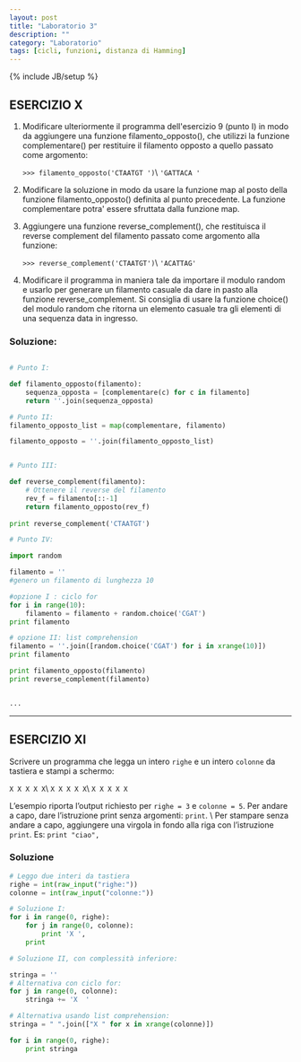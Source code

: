 ```yaml
---
layout: post
title: "Laboratorio 3"
description: ""
category: "Laboratorio"
tags: [cicli, funzioni, distanza di Hamming]
---
```

{% include JB/setup %}
<script type="text/javascript" src="http://cdn.mathjax.org/mathjax/latest/MathJax.js?config=TeX-AMS-MML_HTMLorMML"></script>

## ESERCIZIO X

1. Modificare ulteriormente il programma dell'esercizio 9 (punto I) in modo da 
    aggiungere una funzione filamento_opposto(), che utilizzi la funzione 
    complementare() per restituire il filamento opposto a quello 
    passato come argomento:

    `>>> filamento_opposto('CTAATGT ')`\\
    `'GATTACA '`

2. Modificare la soluzione in modo da usare la funzione map al posto della 
    funzione filamento_opposto() definita al punto precedente. 
    La funzione complementare potra' essere sfruttata dalla funzione map.

3. Aggiungere una funzione reverse_complement(), che restituisca il reverse 
  complement del filamento passato come argomento alla funzione:
        
    `>>> reverse_complement('CTAATGT')`\\
    `'ACATTAG'`

4. Modificare il programma in maniera tale da importare il modulo random e 
    usarlo per generare un filamento casuale da dare in pasto alla funzione 
    reverse_complement. Si consiglia di usare la funzione choice() del modulo 
    random che ritorna un elemento casuale tra gli elementi di una 
    sequenza data in ingresso.


### Soluzione:

```python

# Punto I:

def filamento_opposto(filamento):
    sequenza_opposta = [complementare(c) for c in filamento]
    return ''.join(sequenza_opposta)

# Punto II:
filamento_opposto_list = map(complementare, filamento)

filamento_opposto = ''.join(filamento_opposto_list)


# Punto III:

def reverse_complement(filamento):
    # Ottenere il reverse del filamento
    rev_f = filamento[::-1] 
    return filamento_opposto(rev_f)
    
print reverse_complement('CTAATGT')

# Punto IV:

import random

filamento = ''
#genero un filamento di lunghezza 10

#opzione I : ciclo for
for i in range(10):
    filamento = filamento + random.choice('CGAT')
print filamento

# opzione II: list comprehension
filamento = ''.join([random.choice('CGAT') for i in xrange(10)])
print filamento

print filamento_opposto(filamento)
print reverse_complement(filamento)


... 

```

---
## ESERCIZIO XI
Scrivere un programma che legga un intero `righe` e un intero
`colonne` da tastiera e stampi a schermo:

`X X X X X`\\
`X X X X X`\\
`X X X X X`

L’esempio riporta l’output richiesto per `righe = 3` e `colonne = 5`. 
Per andare a capo, dare l’istruzione print senza argomenti: `print`. \\
Per stampare senza andare a capo, aggiungere una virgola in fondo alla 
riga con l’istruzione `print`. 
Es: `print "ciao",`

### Soluzione
```python
# Leggo due interi da tastiera
righe = int(raw_input("righe:"))
colonne = int(raw_input("colonne:"))

# Soluzione I:
for i in range(0, righe):     
    for j in range(0, colonne):
        print 'X ',
    print 

# Soluzione II, con complessità inferiore:

stringa = ''
# Alternativa con ciclo for:
for j in range(0, colonne):
    stringa += 'X  '

# Alternativa usando list comprehension:
stringa = " ".join(["X " for x in xrange(colonne)])

for i in range(0, righe):     
    print stringa


```

